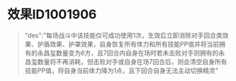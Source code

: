 # 效果ID1001906
> "des":"每场战斗中该技能仅可成功使用1次，生效后立即消除对手回合类效果、护盾效果、护罩效果，自身恢复所有体力和所有技能PP值并将当前拥有的永昌玺数量变为6方，且7回合内自身在场时若未击败对手则拥有的永昌玺数量将不再消耗，但击败对手或自身在场7回合后，则会清空自身所有技能PP值，将自身当前体力降为1点，且下回合自身无法主动切换精灵"
